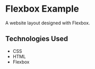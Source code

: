 # Flexbox Example

A website layout designed with Flexbox.

## Technologies Used

- CSS
- HTML
- Flexbox
